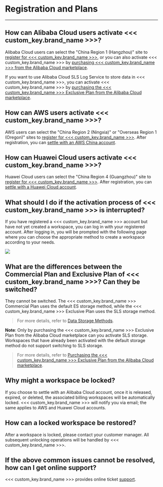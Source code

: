 # Registration and Plans
---

## How can Alibaba Cloud users activate <<< custom_key.brand_name >>>?

Alibaba Cloud users can select the "China Region 1 (Hangzhou)" site to [register for <<< custom_key.brand_name >>>](../../plans/commercial-register.md), or you can also activate <<< custom_key.brand_name >>> by [purchasing <<< custom_key.brand_name >>> from the Alibaba Cloud marketplace](../../plans/commercial-aliyun.md).

If you want to use Alibaba Cloud SLS Log Service to store data in <<< custom_key.brand_name >>>, you can activate <<< custom_key.brand_name >>> by [purchasing the <<< custom_key.brand_name >>> Exclusive Plan from the Alibaba Cloud marketplace](../../plans/commercial-aliyun-sls.md).

## How can AWS users activate <<< custom_key.brand_name >>>?

AWS users can select the "China Region 2 (Ningxia)" or "Overseas Region 1 (Oregon)" sites to [register for <<< custom_key.brand_name >>>](../../plans/commercial-register.md). After registration, you can [settle with an AWS China account](../billing-account/aws-account.md).

## How can Huawei Cloud users activate <<< custom_key.brand_name >>>?

Huawei Cloud users can select the "China Region 4 (Guangzhou)" site to [register for <<< custom_key.brand_name >>>](../../plans/commercial-register.md). After registration, you can [settle with a Huawei Cloud account](../billing-account/huawei-account.md).

## What should I do if the activation process of <<< custom_key.brand_name >>> is interrupted?

If you have registered a <<< custom_key.brand_name >>> account but have not yet created a workspace, you can log in with your registered account. After logging in, you will be prompted with the following page where you can choose the appropriate method to create a workspace according to your needs.

![](../img/8.register_6.png)

## What are the differences between the Commercial Plan and Exclusive Plan of <<< custom_key.brand_name >>>? Can they be switched?

They cannot be switched. The <<< custom_key.brand_name >>> Commercial Plan uses the default ES storage method, while the <<< custom_key.brand_name >>> Exclusive Plan uses the SLS storage method.

> For more details, refer to [Data Storage Methods](../../billing-method/data-storage.md#options).

**Note**: Only by purchasing the <<< custom_key.brand_name >>> Exclusive Plan from the Alibaba Cloud marketplace can you activate SLS storage. Workspaces that have already been activated with the default storage method do not support switching to SLS storage.

> For more details, refer to [Purchasing the <<< custom_key.brand_name >>> Exclusive Plan from the Alibaba Cloud marketplace](../../plans/commercial-aliyun-sls.md).

## Why might a workspace be locked?

If you choose to settle with an Alibaba Cloud account, once it is released, expired, or deleted, the associated billing workspaces will be automatically locked. <<< custom_key.brand_name >>> will notify you via email; the same applies to AWS and Huawei Cloud accounts.

## How can a locked workspace be restored?

After a workspace is locked, please contact your customer manager. All subsequent unlocking operations will be handled by <<< custom_key.brand_name >>>.

## If the above common issues cannot be resolved, how can I get online support?

<<< custom_key.brand_name >>> provides online ticket [support](../../billing-center/support-center.md).